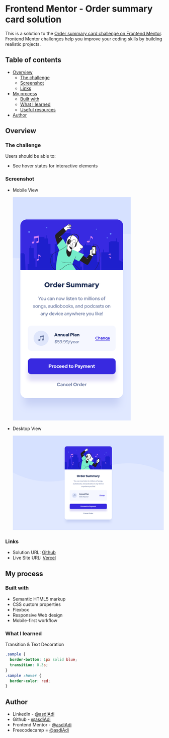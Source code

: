# Frontend Mentor - Order summary card solution

This is a solution to the [Order summary card challenge on Frontend Mentor](https://www.frontendmentor.io/challenges/order-summary-component-QlPmajDUj). Frontend Mentor challenges help you improve your coding skills by building realistic projects.

## Table of contents

- [Overview](#overview)
  - [The challenge](#the-challenge)
  - [Screenshot](#screenshot)
  - [Links](#links)
- [My process](#my-process)
  - [Built with](#built-with)
  - [What I learned](#what-i-learned)
  - [Useful resources](#useful-resources)
- [Author](#author)

## Overview

### The challenge

Users should be able to:

- See hover states for interactive elements

### Screenshot

- Mobile View

  ![Mobile View](./screenshots/mobile.png)

- Desktop View

  ![Desktop View](./screenshots/desktop.png)

### Links

- Solution URL: [Github](https://github.com/asdiAdi/order-summary-component)
- Live Site URL: [Vercel](https://order-summary-component-navy-seven.vercel.app/)

## My process

### Built with

- Semantic HTML5 markup
- CSS custom properties
- Flexbox
- Responsive Web design
- Mobile-first workflow

### What I learned

Transition & Text Decoration

```css
.sample {
  border-bottom: 1px solid blue;
  transition: 0.3s;
}
.sample :hover {
  border-color: red;
}
```

## Author

- LinkedIn - [@asdiAdi](https://www.linkedin.com/in/asdiAdi/)
- Github - [@asdiAdi](https://github.com/asdiAdi)
- Frontend Mentor - [@asdiAdi](https://www.frontendmentor.io/profile/asdiAdi)
- Freecodecamp = [@asdiAdi](https://www.freecodecamp.org/asdiAdi)
